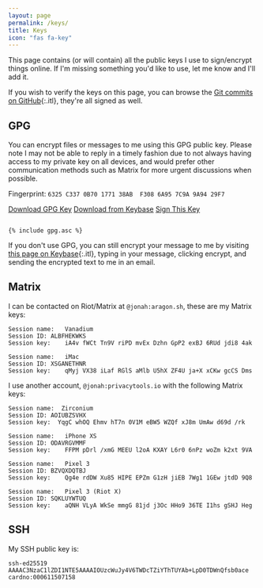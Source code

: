 ```yaml
---
layout: page
permalink: /keys/
title: Keys
icon: "fas fa-key"
---
```


This page contains (or will contain) all the public keys I use to sign/encrypt things online. If I'm missing something you'd like to use, let me know and I'll add it.

If you wish to verify the keys on this page, you can browse the [Git commits on GitHub](https://github.com/JonahAragon/www.jonaharagon.com/commits/master){:.itl}, they're all signed as well.

## GPG

You can encrypt files or messages to me using this GPG public key. Please note I may not be able to reply in a timely fashion due to not always having access to my private key on all devices, and would prefer other communication methods such as Matrix for more urgent discussions when possible.

Fingerprint: `6325 C337 0B70 1771 38AB  F308 6A95 7C9A 9A94 29F7`

<a class="btn btn-primary" href="/assets/files/gpg.asc" role="button">Download GPG Key</a>
<a class="btn btn-secondary" href="https://keybase.io/jonaharagon/pgp_keys.asc" role="button">Download from Keybase</a>
<a class="btn btn-light" href="/keys/keysigning/" role="button">Sign This Key</a>

<pre class="pre-scrollable"><code>
{% include gpg.asc %}
</code></pre>

If you don't use GPG, you can still encrypt your message to me by visiting [this page on Keybase](https://keybase.io/encrypt#jonaharagon){:.itl}, typing in your message, clicking encrypt, and sending the encrypted text to me in an email.

## Matrix

I can be contacted on Riot/Matrix at `@jonah:aragon.sh`, these are my Matrix keys:

```
Session name:	Vanadium
Session ID:	ALBFHEKWKS
Session key:	iA4v fWCt Tn9V riPD mvEx Dzhn GpP2 exBJ 6RUd jdi8 4ak

Session name:	iMac
Session ID:	XSGANETHNR
Session key:	qMyj VX38 iLaf RGlS aMlb U5hX ZF4U ja+X xCKw gcCS Dms
```

I use another account, `@jonah:privacytools.io` with the following Matrix keys:

```
Session name:  Zirconium
Session ID: AOIUBZSVHX
Session key:  YqgC whOQ Ehmv hT7n 0V1M eBW5 WZQf xJ8m UmAw d69d /rk

Session name:	iPhone XS
Session ID:	ODAVRGVMMF
Session key:	FFPM pDrl /xmG MEEU l2oA KXAY L6r0 6nPz woZm k2xt 9VA

Session name:	Pixel 3
Session ID:	BZVQXDQTBJ
Session key:	Qg4e rdDW Xu85 HIPE EPZm G1zH jiEB 7Wg1 1GEw jtdD 9Q8

Session name:	Pixel 3 (Riot X)
Session ID:	SQKLUYWTUQ
Session key:	aQNH VLyA WkSe mmgG 81jd j3Oc HHo9 36TE I1hs gSHJ Heg
```

## SSH

My SSH public key is:

```
ssh-ed25519 AAAAC3NzaC1lZDI1NTE5AAAAIOUzcWuJy4V6TWDcTZiYThTUYAb+LpD0TDWnQfsb0ace cardno:000611507158
```
